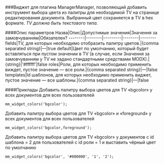 ###Виджет для плагина ManagerManager, позволяющий добавить инструмент выбора цвета из палитры для необходимой TV на странице редактирования документа. Выбранный цвет сохраняется в TV в hex формате.
*TV должна быть текстового типа.*

####Опис параметров
Назва|Опис|Допустимые значения|Значення за замовчуванням|Обязателен?
--------|--------|---------|--------|--------
fields|TV, для которых необходимо отобразить палитру цветов.|{comma separated string}|—|true
default|Цвет по умолчанию, который будет вставляться при пустом значении в TV (в случае, если Значення за замовчуванням у TV не задано стандартными средствами MODX).|{string}|'#ffffff'|false
roles|Роли, для которых необходимо применить виждет, пустое значение — все роли.|{comma separated string}|—|false
templates|Id шаблонов, для которых необходимо применить виджет, пустое значение — все шаблоны.|{comma separated string}|—|false

####Приклады
Добавить палитру выбора цветов для TV «bgcolor» у всех документов для всех пользователей
	
	mm_widget_colors('bgcolor');
Добавить палитру выбора цветов для TV «bgcolor» и «foreground» у всех документов для всех пользователей
	
	mm_widget_colors('bgcolor,foreground');
Добавить палитру выбора цветов для TV «bgcolor» у документов с id шаблона = 2 для пользователей с id роли = 1 и выставить чёрный цвет по умолчанию
	
	mm_widget_colors('bgcolor', '#000000', '1', '2');